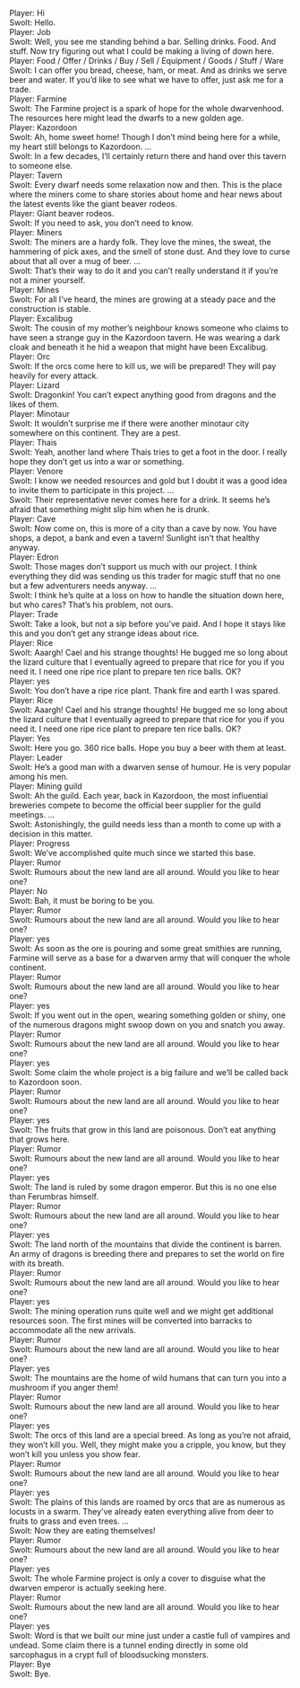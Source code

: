 Player: Hi  
Swolt: Hello.  
Player: Job  
Swolt: Well, you see me standing behind a bar. Selling drinks. Food. And stuff. Now try figuring out what I could be making a living of down here.  
Player: Food / Offer / Drinks / Buy / Sell / Equipment / Goods / Stuff / Ware  
Swolt: I can offer you bread, cheese, ham, or meat. And as drinks we serve beer and water. If you’d like to see what we have to offer, just ask me for a trade.  
Player: Farmine  
Swolt: The Farmine project is a spark of hope for the whole dwarvenhood. The resources here might lead the dwarfs to a new golden age.  
Player: Kazordoon  
Swolt: Ah, home sweet home! Though I don’t mind being here for a while, my heart still belongs to Kazordoon. …  
Swolt: In a few decades, I’ll certainly return there and hand over this tavern to someone else.  
Player: Tavern  
Swolt: Every dwarf needs some relaxation now and then. This is the place where the miners come to share stories about home and hear news about the latest events like the giant beaver rodeos.  
Player: Giant beaver rodeos.  
Swolt: If you need to ask, you don’t need to know.  
Player: Miners  
Swolt: The miners are a hardy folk. They love the mines, the sweat, the hammering of pick axes, and the smell of stone dust. And they love to curse about that all over a mug of beer. …  
Swolt: That’s their way to do it and you can’t really understand it if you’re not a miner yourself.  
Player: Mines  
Swolt: For all I’ve heard, the mines are growing at a steady pace and the construction is stable.  
Player: Excalibug  
Swolt: The cousin of my mother’s neighbour knows someone who claims to have seen a strange guy in the Kazordoon tavern. He was wearing a dark cloak and beneath it he hid a weapon that might have been Excalibug.  
Player: Orc  
Swolt: If the orcs come here to kill us, we will be prepared! They will pay heavily for every attack.  
Player: Lizard  
Swolt: Dragonkin! You can’t expect anything good from dragons and the likes of them.  
Player: Minotaur  
Swolt: It wouldn’t surprise me if there were another minotaur city somewhere on this continent. They are a pest.  
Player: Thais  
Swolt: Yeah, another land where Thais tries to get a foot in the door. I really hope they don’t get us into a war or something.  
Player: Venore  
Swolt: I know we needed resources and gold but I doubt it was a good idea to invite them to participate in this project. …  
Swolt: Their representative never comes here for a drink. It seems he’s afraid that something might slip him when he is drunk.  
Player: Cave  
Swolt: Now come on, this is more of a city than a cave by now. You have shops, a depot, a bank and even a tavern! Sunlight isn’t that healthy anyway.  
Player: Edron  
Swolt: Those mages don’t support us much with our project. I think everything they did was sending us this trader for magic stuff that no one but a few adventurers needs anyway. …  
Swolt: I think he’s quite at a loss on how to handle the situation down here, but who cares? That’s his problem, not ours.  
Player: Trade  
Swolt: Take a look, but not a sip before you’ve paid. And I hope it stays like this and you don’t get any strange ideas about rice.  
Player: Rice  
Swolt: Aaargh! Cael and his strange thoughts! He bugged me so long about the lizard culture that I eventually agreed to prepare that rice for you if you need it. I need one ripe rice plant to prepare ten rice balls. OK?  
Player: yes  
Swolt: You don’t have a ripe rice plant. Thank fire and earth I was spared.  
Player: Rice  
Swolt: Aaargh! Cael and his strange thoughts! He bugged me so long about the lizard culture that I eventually agreed to prepare that rice for you if you need it. I need one ripe rice plant to prepare ten rice balls. OK?  
Player: Yes  
Swolt: Here you go. 360 rice balls. Hope you buy a beer with them at least.  
Player: Leader  
Swolt: He’s a good man with a dwarven sense of humour. He is very popular among his men.  
Player: Mining guild  
Swolt: Ah the guild. Each year, back in Kazordoon, the most influential breweries compete to become the official beer supplier for the guild meetings. …  
Swolt: Astonishingly, the guild needs less than a month to come up with a decision in this matter.  
Player: Progress  
Swolt: We’ve accomplished quite much since we started this base.  
Player: Rumor  
Swolt: Rumours about the new land are all around. Would you like to hear one?  
Player: No  
Swolt: Bah, it must be boring to be you.  
Player: Rumor  
Swolt: Rumours about the new land are all around. Would you like to hear one?  
Player: yes  
Swolt: As soon as the ore is pouring and some great smithies are running, Farmine will serve as a base for a dwarven army that will conquer the whole continent.  
Player: Rumor  
Swolt: Rumours about the new land are all around. Would you like to hear one?  
Player: yes  
Swolt: If you went out in the open, wearing something golden or shiny, one of the numerous dragons might swoop down on you and snatch you away.  
Player: Rumor  
Swolt: Rumours about the new land are all around. Would you like to hear one?  
Player: yes  
Swolt: Some claim the whole project is a big failure and we’ll be called back to Kazordoon soon.  
Player: Rumor  
Swolt: Rumours about the new land are all around. Would you like to hear one?  
Player: yes  
Swolt: The fruits that grow in this land are poisonous. Don’t eat anything that grows here.  
Player: Rumor  
Swolt: Rumours about the new land are all around. Would you like to hear one?  
Player: yes  
Swolt: The land is ruled by some dragon emperor. But this is no one else than Ferumbras himself.  
Player: Rumor  
Swolt: Rumours about the new land are all around. Would you like to hear one?  
Player: yes  
Swolt: The land north of the mountains that divide the continent is barren. An army of dragons is breeding there and prepares to set the world on fire with its breath.  
Player: Rumor  
Swolt: Rumours about the new land are all around. Would you like to hear one?  
Player: yes  
Swolt: The mining operation runs quite well and we might get additional resources soon. The first mines will be converted into barracks to accommodate all the new arrivals.  
Player: Rumor  
Swolt: Rumours about the new land are all around. Would you like to hear one?  
Player: yes  
Swolt: The mountains are the home of wild humans that can turn you into a mushroom if you anger them!  
Player: Rumor  
Swolt: Rumours about the new land are all around. Would you like to hear one?  
Player: yes  
Swolt: The orcs of this land are a special breed. As long as you’re not afraid, they won’t kill you. Well, they might make you a cripple, you know, but they won’t kill you unless you show fear.  
Player: Rumor  
Swolt: Rumours about the new land are all around. Would you like to hear one?  
Player: yes  
Swolt: The plains of this lands are roamed by orcs that are as numerous as locusts in a swarm. They’ve already eaten everything alive from deer to fruits to grass and even trees. …  
Swolt: Now they are eating themselves!  
Player: Rumor  
Swolt: Rumours about the new land are all around. Would you like to hear one?  
Player: yes  
Swolt: The whole Farmine project is only a cover to disguise what the dwarven emperor is actually seeking here.  
Player: Rumor  
Swolt: Rumours about the new land are all around. Would you like to hear one?  
Player: yes  
Swolt: Word is that we built our mine just under a castle full of vampires and undead. Some claim there is a tunnel ending directly in some old sarcophagus in a crypt full of bloodsucking monsters.  
Player: Bye  
Swolt: Bye.  
